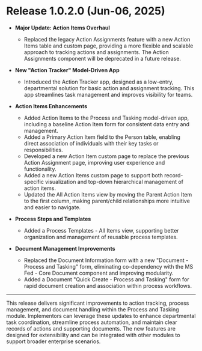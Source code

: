 
# Release 1.0.2.0 (Jun-06, 2025)

- **Major Update: Action Items Overhaul**
	- Replaced the legacy Action Assignments feature with a new Action Items table and custom page, providing a more flexible and scalable approach to tracking actions and assignments. The Action Assignments component will be deprecated in a future release.

- **New "Action Tracker" Model-Driven App**
	- Introduced the Action Tracker app, designed as a low-entry, departmental solution for basic action and assignment tracking. This app streamlines task management and improves visibility for teams.

- **Action Items Enhancements**
	- Added Action Items to the Process and Tasking model-driven app, including a baseline Action Item form for consistent data entry and management.
	- Added a Primary Action Item field to the Person table, enabling direct association of individuals with their key tasks or responsibilities.
	- Developed a new Action Item custom page to replace the previous Action Assignment page, improving user experience and functionality.
	- Added a new Action Items custom page to support both record-specific visualization and top-down hierarchical management of action items.
	- Updated the All Action Items view by moving the Parent Action Item to the first column, making parent/child relationships more intuitive and easier to navigate.

- **Process Steps and Templates**
	- Added a Process Templates - All Items view, supporting better organization and management of reusable process templates.

- **Document Management Improvements**
	- Replaced the Document Information form with a new "Document - Process and Tasking" form, eliminating co-dependency with the MS Fed - Core Document component and improving modularity.
	- Added a Document "Quick Create - Process and Tasking" form for rapid document creation and association within process workflows.

---

This release delivers significant improvements to action tracking, process management, and document handling within the Process and Tasking module. Implementors can leverage these updates to enhance departmental task coordination, streamline process automation, and maintain clear records of actions and supporting documents. The new features are designed for extensibility and can be integrated with other modules to support broader enterprise scenarios.